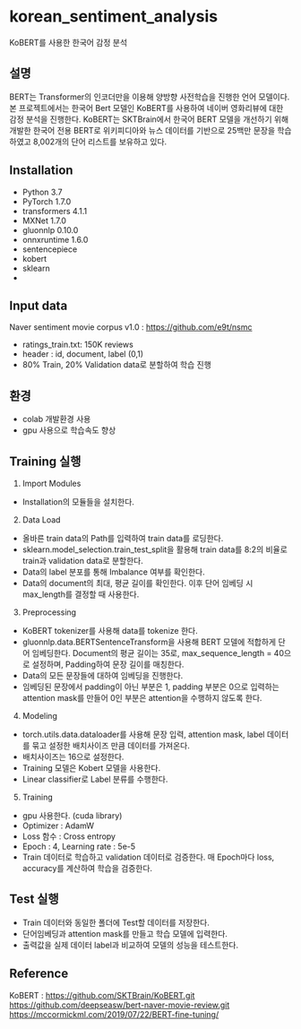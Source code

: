# korean_sentiment_analysis
KoBERT를 사용한 한국어 감정 분석 

## 설명
BERT는 Transformer의 인코더만을 이용해 양방향 사전학습을 진행한 언어 모델이다.
본 프로젝트에서는 한국어 Bert 모델인 KoBERT를 사용하여 네이버 영화리뷰에 대한 감정 분석을 진행한다. 
KoBERT는 SKTBrain에서 한국어 BERT 모델을 개선하기 위해 개발한 한국어 전용 BERT로 위키피디아와 뉴스 데이터를 기반으로 25백만 문장을 학습하였고 8,002개의 단어 리스트를 보유하고 있다.

## Installation
- Python 3.7
- PyTorch 1.7.0
- transformers 4.1.1
- MXNet 1.7.0
- gluonnlp 0.10.0
- onnxruntime 1.6.0
- sentencepiece 
- kobert
- sklearn
- 

## Input data
Naver sentiment movie corpus v1.0 : https://github.com/e9t/nsmc
- ratings_train.txt: 150K reviews
- header : id, document, label (0,1)
- 80% Train, 20% Validation data로 분할하여 학습 진행

## 환경
- colab 개발환경 사용
- gpu 사용으로 학습속도 향상

## Training 실행
1. Import Modules
 - Installation의 모듈들을 설치한다.
2. Data Load
 - 올바른 train data의 Path를 입력하여 train data를 로딩한다.
 - sklearn.model_selection.train_test_split을 활용해 train data를 8:2의 비율로 train과 validation data로 분할한다.
 - Data의 label 분포를 통해 Imbalance 여부를 확인한다.
 - Data의 document의 최대, 평균 길이를 확인한다. 이후 단어 임베딩 시 max_length를 결정할 때 사용한다.
 
3. Preprocessing
 - KoBERT tokenizer를 사용해 data를 tokenize 한다.
 - gluonnlp.data.BERTSentenceTransform을 사용해 BERT 모델에 적합하게 단어 임베딩한다. Document의 평균 길이는 35로, max_sequence_length = 40으로 설정하며, Padding하여 문장 길이를 매칭한다.
 - Data의 모든 문장들에 대하여 임베딩을 진행한다.
 - 임베딩된 문장에서 padding이 아닌 부분은 1, padding 부분은 0으로 입력하는 attention mask를 만들어 0인 부분은 attention을 수행하지 않도록 한다.
 
4. Modeling
 - torch.utils.data.dataloader를 사용해 문장 입력, attention mask, label 데이터를 묶고 설정한 배치사이즈 만큼 데이터를 가져온다.
 - 배치사이즈는 16으로 설정한다.
 - Training 모델은 Kobert 모델을 사용한다.
 - Linear classifier로 Label 분류를 수행한다. 

5. Training
 - gpu 사용한다. (cuda library)
 - Optimizer : AdamW
 - Loss 함수 : Cross entropy
 - Epoch : 4, Learning rate : 5e-5
 - Train 데이터로 학습하고 validation 데이터로 검증한다. 매 Epoch마다 loss, accuracy를 계산하여 학습을 검증한다.

## Test 실행
- Train 데이터와 동일한 폴더에 Test할 데이터를 저장한다.
- 단어임베딩과 attention mask를 만들고 학습 모델에 입력한다.
- 출력값을 실제 데이터 label과 비교하여 모델의 성능을 테스트한다. 

## Reference
KoBERT : https://github.com/SKTBrain/KoBERT.git
https://github.com/deepseasw/bert-naver-movie-review.git
https://mccormickml.com/2019/07/22/BERT-fine-tuning/
